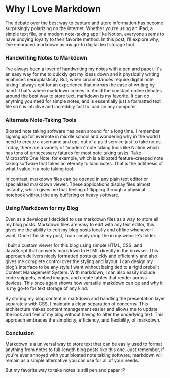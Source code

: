# Why I Love Markdown

The debate over the best way to capture and store information has become surprisingly polarizing on the internet. Whether you’re using an iPad, a simple text file, or a modern note-taking app like Notion, everyone seems to have undying loyalty to their favorite method. In this post, I’ll explore why, I’ve embraced markdown as my go-to digital text storage tool. 


### Handwriting Notes to Markdown

I've always been a lover of handwriting my notes with a pen and paper. It's an easy way for me to quickly get my ideas down and it physically writing enahnces neuroplasticity. But, when circumstances require digital note taking I always opt for an experience that mirrors the ease of writing by hand. That's where markdown comes in. Amid the constant online debates around the best way to store text, markdown is my favorite. It can do anything you need for simple notes, and is essentially just a formatted text file so it is intuitive and incredibly fast to load on any computer. 


### Alternate Note-Taking Tools

Bloated note taking software has been around for a long time. I remember signing up for evernote in middle school and wondering why in the world I need to create a username and opt-out of a paid service just to take notes. Today, there are a variety of "modern" note taking tools like Notion which has tons of unnecessary fatures for most note taking tasks. Take Microsoft’s One Note, for example, which is a bloated feature-creeped note taking software that takes an eternity to load notes. That is the antithesis of what I value in a note taking tool. 

In contrast, markdown files can be opened in any plain text editor or specialized markdown viewer. These applications display files almost instantly, which gives me that feeling of flipping through a physical notebook without the any buffering or heavy software. 


### Using Markdown for my Blog

Even as a developer I decided to use markdown files as a way to store all my blog posts. Markdown files are easy to edit with any text editor, this gives me the ability to edit my blog posts locally and offline whenever I want. Once I finish my post, I can simply drop the in my website’s folder. 

I built a custom viewer for this blog using simple HTML, CSS, and JavaScript that converts markdown to HTML directly in the browser. This approach delivers nicely formatted posts quickly and efficiently and also gives me complete control over the styling and layout. I can design my blog’s interface to be any style I want without being tied to a rigid prebuilt Content Management System. With markdown, I can also easily include code snippets, embed images, and create tables that render across devices. This once again shows how versatile markdown can be and why it is my go-to for text storage of any kind. 

By storing my blog content in markdown and handling the presentation layer separately with CSS, I maintain a clean separation of concerns. This architecture makes content management easier and allows me to update the look and feel of my blog without having to alter the underlying text. This approach embraces the simplicity, efficiency, and flexibility, of markdown. 


### Conclusion

Markdown is a universal way to store text that can be easily used to format anything from notes to full-length blog posts like this one. Just remember, if you're ever annoyed with your bloated note taking software, markdown will remain as a simple alternative you can use for all of your needs.  

But my favorite way to take notes is still pen and paper :P